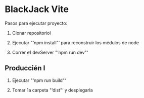 # BlackJack Vite

Pasos para ejecutar proyecto:

1. Clonar repositoriol

2. Ejecutar "‘npm install"‘ para reconstruir los médulos de node
3. Correr e1 devServer "‘npm run dev"‘

## Produccién I

1. Ejecutar "‘npm run build"‘

2. Tomar 1a carpeta "‘dist"‘ y desplegarla